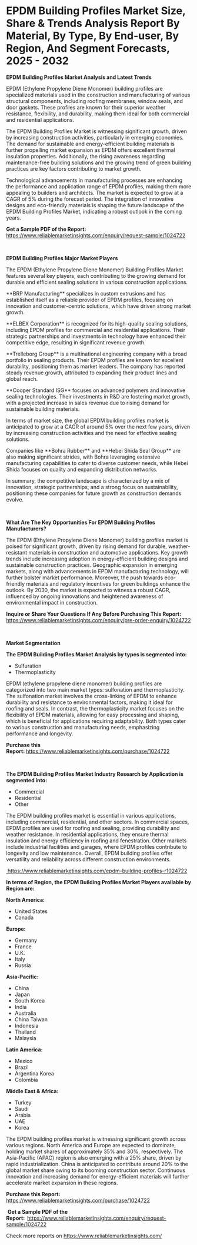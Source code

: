 <p><h1>EPDM Building Profiles Market Size, Share & Trends Analysis Report By Material, By Type, By End-user, By Region, And Segment Forecasts, 2025 - 2032</h1></p><p><strong>EPDM Building Profiles Market Analysis and Latest Trends</strong></p>
<p><p>EPDM (Ethylene Propylene Diene Monomer) building profiles are specialized materials used in the construction and manufacturing of various structural components, including roofing membranes, window seals, and door gaskets. These profiles are known for their superior weather resistance, flexibility, and durability, making them ideal for both commercial and residential applications. </p><p>The EPDM Building Profiles Market is witnessing significant growth, driven by increasing construction activities, particularly in emerging economies. The demand for sustainable and energy-efficient building materials is further propelling market expansion as EPDM offers excellent thermal insulation properties. Additionally, the rising awareness regarding maintenance-free building solutions and the growing trend of green building practices are key factors contributing to market growth.</p><p>Technological advancements in manufacturing processes are enhancing the performance and application range of EPDM profiles, making them more appealing to builders and architects. The market is expected to grow at a CAGR of 5% during the forecast period. The integration of innovative designs and eco-friendly materials is shaping the future landscape of the EPDM Building Profiles Market, indicating a robust outlook in the coming years.</p></p>
<p><strong>Get a Sample PDF of the Report:&nbsp;</strong> <a href="https://www.reliablemarketinsights.com/enquiry/request-sample/1024722?utm_campaign=3014&utm_medium=2&utm_source=Github&utm_content=ia&utm_term=08032025&utm_id=epdm-building-profiles">https://www.reliablemarketinsights.com/enquiry/request-sample/1024722</a></p>
<p>&nbsp;</p>
<p><strong>EPDM Building Profiles Major Market Players</strong></p>
<p><p>The EPDM (Ethylene Propylene Diene Monomer) Building Profiles Market features several key players, each contributing to the growing demand for durable and efficient sealing solutions in various construction applications. </p><p>**BRP Manufacturing** specializes in custom extrusions and has established itself as a reliable provider of EPDM profiles, focusing on innovation and customer-centric solutions, which have driven strong market growth.</p><p>**ELBEX Corporation** is recognized for its high-quality sealing solutions, including EPDM profiles for commercial and residential applications. Their strategic partnerships and investments in technology have enhanced their competitive edge, resulting in significant revenue growth.</p><p>**Trelleborg Group** is a multinational engineering company with a broad portfolio in sealing products. Their EPDM profiles are known for excellent durability, positioning them as market leaders. The company has reported steady revenue growth, attributed to expanding their product lines and global reach.</p><p>**Cooper Standard ISG** focuses on advanced polymers and innovative sealing technologies. Their investments in R&D are fostering market growth, with a projected increase in sales revenue due to rising demand for sustainable building materials.</p><p>In terms of market size, the global EPDM building profiles market is anticipated to grow at a CAGR of around 5% over the next few years, driven by increasing construction activities and the need for effective sealing solutions. </p><p>Companies like **Bohra Rubber** and **Hebei Shida Seal Group** are also making significant strides, with Bohra leveraging extensive manufacturing capabilities to cater to diverse customer needs, while Hebei Shida focuses on quality and expanding distribution networks. </p><p>In summary, the competitive landscape is characterized by a mix of innovation, strategic partnerships, and a strong focus on sustainability, positioning these companies for future growth as construction demands evolve.</p></p>
<p>&nbsp;</p>
<p><strong>What Are The Key Opportunities For EPDM Building Profiles Manufacturers?</strong></p>
<p><p>The EPDM (Ethylene Propylene Diene Monomer) building profiles market is poised for significant growth, driven by rising demand for durable, weather-resistant materials in construction and automotive applications. Key growth trends include increasing adoption in energy-efficient building designs and sustainable construction practices. Geographic expansion in emerging markets, along with advancements in EPDM manufacturing technology, will further bolster market performance. Moreover, the push towards eco-friendly materials and regulatory incentives for green buildings enhance the outlook. By 2030, the market is expected to witness a robust CAGR, influenced by ongoing innovations and heightened awareness of environmental impact in construction.</p></p>
<p><strong>Inquire or Share Your Questions If Any Before Purchasing This Report:</strong> <a href="https://www.reliablemarketinsights.com/enquiry/pre-order-enquiry/1024722?utm_campaign=3014&utm_medium=2&utm_source=Github&utm_content=ia&utm_term=08032025&utm_id=epdm-building-profiles">https://www.reliablemarketinsights.com/enquiry/pre-order-enquiry/1024722</a></p>
<p>&nbsp;</p>
<p><strong>Market Segmentation</strong></p>
<p><strong>The EPDM Building Profiles Market Analysis by types is segmented into:</strong></p>
<p><ul><li>Sulfuration</li><li>Thermoplasticity</li></ul></p>
<p><p>EPDM (ethylene propylene diene monomer) building profiles are categorized into two main market types: sulfonation and thermoplasticity. The sulfonation market involves the cross-linking of EPDM to enhance durability and resistance to environmental factors, making it ideal for roofing and seals. In contrast, the thermoplasticity market focuses on the flexibility of EPDM materials, allowing for easy processing and shaping, which is beneficial for applications requiring adaptability. Both types cater to various construction and manufacturing needs, emphasizing performance and longevity.</p></p>
<p><strong>Purchase this Report:&nbsp;</strong><a href="https://www.reliablemarketinsights.com/purchase/1024722?utm_campaign=3014&utm_medium=2&utm_source=Github&utm_content=ia&utm_term=08032025&utm_id=epdm-building-profiles">https://www.reliablemarketinsights.com/purchase/1024722</a></p>
<p>&nbsp;</p>
<p><strong>The EPDM Building Profiles Market Industry Research by Application is segmented into:</strong></p>
<p><ul><li>Commercial</li><li>Residential</li><li>Other</li></ul></p>
<p><p>The EPDM building profiles market is essential in various applications, including commercial, residential, and other sectors. In commercial spaces, EPDM profiles are used for roofing and sealing, providing durability and weather resistance. In residential applications, they ensure thermal insulation and energy efficiency in roofing and fenestration. Other markets include industrial facilities and garages, where EPDM profiles contribute to longevity and low maintenance. Overall, EPDM building profiles offer versatility and reliability across different construction environments.</p></p>
<p><a href="https://www.reliablemarketinsights.com/epdm-building-profiles-r1024722?utm_campaign=3014&utm_medium=2&utm_source=Github&utm_content=ia&utm_term=08032025&utm_id=epdm-building-profiles">&nbsp;https://www.reliablemarketinsights.com/epdm-building-profiles-r1024722</a></p>
<p><strong>In terms of Region, the EPDM Building Profiles Market Players available by Region are:</strong></p>
<p>
    <p> <strong> North America: </strong>
        <ul>
            <li>United States</li>
            <li>Canada</li>
        </ul>
        </p> 
    <p> <strong> Europe: </strong>
        <ul>
            <li>Germany</li>
            <li>France</li>
            <li>U.K.</li>
            <li>Italy</li>
            <li>Russia</li>
        </ul>
        </p> 
    <p> <strong> Asia-Pacific: </strong>
        <ul>
            <li>China</li>
            <li>Japan</li>
            <li>South Korea</li>
            <li>India</li>
            <li>Australia</li>
            <li>China Taiwan</li>
            <li>Indonesia</li>
            <li>Thailand</li>
            <li>Malaysia</li>
        </ul>
        </p> 
    <p> <strong> Latin America: </strong>
        <ul>
            <li>Mexico</li>
            <li>Brazil</li>
            <li>Argentina Korea</li>
            <li>Colombia</li>
        </ul>
        </p> 
    <p> <strong> Middle East & Africa: </strong>
        <ul>
            <li>Turkey</li>
            <li>Saudi</li>
            <li>Arabia</li>
            <li>UAE</li>
            <li>Korea</li>
        </ul>
    </p>
    </p>
<p><p>The EPDM building profiles market is witnessing significant growth across various regions. North America and Europe are expected to dominate, holding market shares of approximately 35% and 30%, respectively. The Asia-Pacific (APAC) region is also emerging with a 25% share, driven by rapid industrialization. China is anticipated to contribute around 20% to the global market share owing to its booming construction sector. Continuous innovation and increasing demand for energy-efficient materials will further accelerate market expansion in these regions.</p></p>
<p><strong>Purchase this Report: </strong><a href="https://www.reliablemarketinsights.com/purchase/1024722?utm_campaign=3014&utm_medium=2&utm_source=Github&utm_content=ia&utm_term=08032025&utm_id=epdm-building-profiles">https://www.reliablemarketinsights.com/purchase/1024722</a></p>
<p>&nbsp;<strong>Get a Sample PDF of the Report:&nbsp;&nbsp;</strong><a href="https://www.reliablemarketinsights.com/enquiry/request-sample/1024722?utm_campaign=3014&utm_medium=2&utm_source=Github&utm_content=ia&utm_term=08032025&utm_id=epdm-building-profiles">https://www.reliablemarketinsights.com/enquiry/request-sample/1024722</a></p>
<p><strong></strong></p>
<p>Check more reports on <a href="https://www.reliablemarketinsights.com/?utm_campaign=3014&utm_medium=2&utm_source=Github&utm_content=ia&utm_term=08032025&utm_id=epdm-building-profiles">https://www.reliablemarketinsights.com/</a></p>